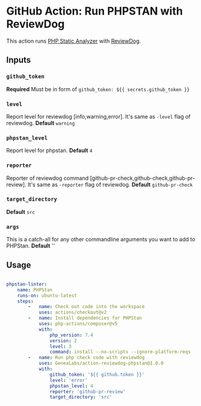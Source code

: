 # GitHub Action: Run PHPSTAN with ReviewDog
This action runs [PHP Static Analyzer](https://phpstan.org) with [ReviewDog](https://github.com/reviewdog/reviewdog).

## Inputs
### `github_token`
**Required** Must be in form of `github_token: ${{ secrets.github_token }}`

### `level`
Report level for reviewdog [info,warning,error]. It's same as `-level` flag of reviewdog.
**Default** `warning`

### `phpstan_level`
Report level for phpstan.
**Default** `4`

### `reporter`
Reporter of reviewdog command [github-pr-check,github-check,github-pr-review]. It's same as `-reporter` flag of reviewdog.
**Default** `github-pr-check`

### `target_directory`
**Default** `src`

### `args`
This is a catch-all for any other commandline arguments you want to add to PHPStan.
**Default** ''

## Usage
```yml

phpstan-linter:
    name: PHPStan
    runs-on: ubuntu-latest
    steps:
        -   name: Check out code into the workspace
            uses: actions/checkout@v2
        -   name: Install dependencies for PHPStan
            uses: php-actions/composer@v5
            with:
                php_version: 7.4
                version: 2
                level: 3
                command: install --no-scripts --ignore-platform-reqs
        -   name: Run php check code with reviewdog
            uses: GeneaLabs/action-reviewdog-phpstan@1.0.0
            with:
                github_token: '${{ github.token }}'
                level: 'error'
                phpstan_level: 4
                reporter: 'github-pr-review'
                target_directory: 'src'
```
